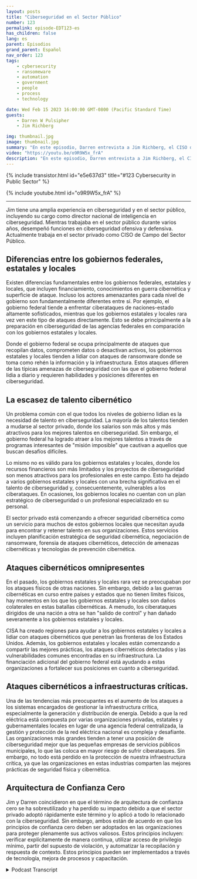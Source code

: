 ```yaml
---
layout: posts
title: "Ciberseguridad en el Sector Público"
number: 123
permalink: episode-EDT123-es
has_children: false
lang: es
parent: Episodios
grand_parent: Español
nav_order: 123
tags:
    - cybersecurity
    - ransomeware
    - automation
    - government
    - people
    - process
    - technology

date: Wed Feb 15 2023 16:00:00 GMT-0800 (Pacific Standard Time)
guests:
    - Darren W Pulsipher
    - Jim Richberg

img: thumbnail.jpg
image: thumbnail.jpg
summary: "En este episodio, Darren entrevista a Jim Richberg, el CISO de campo del sector público de Forinet, para discutir las diferencias en ciberseguridad en el sector público. El gobierno federal es muy diferente de los gobiernos estatales y locales en lo que respecta a ciberseguridad y sus enfoques."
video: "https://youtu.be/o9R9W5x_frA"
description: "En este episodio, Darren entrevista a Jim Richberg, el CISO de campo del sector público de Forinet, para discutir las diferencias en ciberseguridad en el sector público. El gobierno federal es muy diferente de los gobiernos estatales y locales en lo que respecta a ciberseguridad y sus enfoques."
---
```


<div>
{% include transistor.html id="e5e637d3" title="#123 Cybersecurity in Public Sector" %}

{% include youtube.html id="o9R9W5x_frA" %}
</div>

---

Jim tiene una amplia experiencia en ciberseguridad y en el sector público, incluyendo su cargo como director nacional de inteligencia en ciberseguridad. Mientras trabajaba en el sector público durante varios años, desempeñó funciones en ciberseguridad ofensiva y defensiva. Actualmente trabaja en el sector privado como CISO de Campo del Sector Público.

## Diferencias entre los gobiernos federales, estatales y locales

Existen diferencias fundamentales entre los gobiernos federales, estatales y locales, que incluyen financiamiento, conocimientos en guerra cibernética y superficie de ataque. Incluso los actores amenazantes para cada nivel de gobierno son fundamentalmente diferentes entre sí. Por ejemplo, el gobierno federal tiende a enfrentar ciberataques de naciones-estado altamente sofisticados, mientras que los gobiernos estatales y locales rara vez ven este tipo de ataques directamente. Esto se debe principalmente a la preparación en ciberseguridad de las agencias federales en comparación con los gobiernos estatales y locales.

Donde el gobierno federal se ocupa principalmente de ataques que recopilan datos, comprometen datos o desactivan activos, los gobiernos estatales y locales tienden a lidiar con ataques de ransomware donde se toma como rehén la información y la infraestructura. Estos ataques difieren de las típicas amenazas de ciberseguridad con las que el gobierno federal lidia a diario y requieren habilidades y posiciones diferentes en ciberseguridad.

## La escasez de talento cibernético

Un problema común con el que todos los niveles de gobierno lidian es la necesidad de talento en ciberseguridad. La mayoría de los talentos tienden a mudarse al sector privado, donde los salarios son más altos y más atractivos para los mejores talentos en ciberseguridad. Sin embargo, el gobierno federal ha logrado atraer a los mejores talentos a través de programas interesantes de "misión imposible" que cautivan a aquellos que buscan desafíos difíciles.

Lo mismo no es válido para los gobiernos estatales y locales, donde los recursos financieros son más limitados y los proyectos de ciberseguridad son menos atractivos para los profesionales en este campo. Esto ha dejado a varios gobiernos estatales y locales con una brecha significativa en el talento de ciberseguridad y, consecuentemente, vulnerables a los ciberataques. En ocasiones, los gobiernos locales no cuentan con un plan estratégico de ciberseguridad o un profesional especializado en su personal.

El sector privado está comenzando a ofrecer seguridad cibernética como un servicio para muchos de estos gobiernos locales que necesitan ayuda para encontrar y retener talento en sus organizaciones. Estos servicios incluyen planificación estratégica de seguridad cibernética, negociación de ransomware, forensia de ataques cibernéticos, detección de amenazas cibernéticas y tecnologías de prevención cibernética.

## Ataques cibernéticos omnipresentes

En el pasado, los gobiernos estatales y locales rara vez se preocupaban por los ataques físicos de otras naciones. Sin embargo, debido a las guerras cibernéticas en curso entre países y estados que no tienen límites físicos, hay momentos en los que los gobiernos estatales y locales son daños colaterales en estas batallas cibernéticas. A menudo, los ciberataques dirigidos de una nación a otra se han "salido de control" y han dañado severamente a los gobiernos estatales y locales.

CISA ha creado regiones para ayudar a los gobiernos estatales y locales a lidiar con ataques cibernéticos que penetran las fronteras de los Estados Unidos. Además, los gobiernos estatales y locales están comenzando a compartir las mejores prácticas, los ataques cibernéticos detectados y las vulnerabilidades comunes encontradas en su infraestructura. La financiación adicional del gobierno federal está ayudando a estas organizaciones a fortalecer sus posiciones en cuanto a ciberseguridad.

## Ataques cibernéticos a infraestructuras críticas.

Una de las tendencias más preocupantes es el aumento de los ataques a los sistemas encargados de gestionar la infraestructura crítica, especialmente la generación y distribución de energía. Debido a que la red eléctrica está compuesta por varias organizaciones privadas, estatales y gubernamentales locales en lugar de una agencia federal centralizada, la gestión y protección de la red eléctrica nacional es compleja y desafiante. Las organizaciones más grandes tienden a tener una posición de ciberseguridad mejor que las pequeñas empresas de servicios públicos municipales, lo que las coloca en mayor riesgo de sufrir ciberataques. Sin embargo, no todo está perdido en la protección de nuestra infraestructura crítica, ya que las organizaciones en estas industrias comparten las mejores prácticas de seguridad física y cibernética.

## Arquitectura de Confianza Cero

Jim y Darren coincidieron en que el término de arquitectura de confianza cero se ha sobreutilizado y ha perdido su impacto debido a que el sector privado adoptó rápidamente este término y lo aplicó a todo lo relacionado con la ciberseguridad. Sin embargo, ambos están de acuerdo en que los principios de confianza cero deben ser adoptados en las organizaciones para proteger plenamente sus activos valiosos. Estos principios incluyen: verificar explícitamente de manera continua, utilizar acceso de privilegio mínimo, partir del supuesto de violación, y automatizar la recopilación y respuesta de contexto. Estos principios pueden ser implementados a través de tecnología, mejora de procesos y capacitación.



<details>
<summary> Podcast Transcript </summary>

<p></p>

</details>

